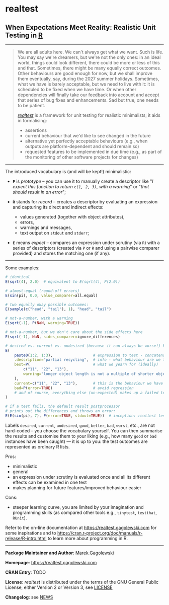 # **realtest**

## When Expectations Meet Reality: Realistic Unit Testing in [R](https://www.r-project.org/)

--------------------------------------------------------------------------------

> We are all adults here. We can't always get what we want.
> Such is life. You may say we're dreamers, but we're not the only ones:
> in an ideal world, things could look different, there could be more
> or less of this and that. Sometimes, there might be many equally correct
> outcomes. Other behaviours are good enough for now, but we shall improve
> them eventually, say, during the 2027 summer holidays. Sometimes, what we
> have is barely acceptable, but we need to live with it: it is
> scheduled to be fixed when we have time. Or when other dependencies
> will finally take our feedback into account and accept that series of
> bug fixes and enhancements. Sad but true, one needs to be patient.
>
> [*realtest*](https://realtest.gagolewski.com) is a framework for unit testing
> for realistic minimalists; it aids in formalising:
>
> * assertions
> * current behaviour that we'd like to see changed in the future
> * alternative yet perfectly acceptable behaviours (e.g., when outputs
> are platform-dependent and should remain so)
> * requested features to be implemented in due time
> (e.g., as part of the monitoring of other software projects for changes)

--------------------------------------------------------------------------------


The introduced vocabulary is (and will be kept!) minimalistic:

*  **`P`** is *prototype* – you can use it to manually create a descriptor like
    "*I expect this function to return `c(1, 2, 3)`, with a warning*"
    or "*that should result in an error*";

*  **`R`** stands for *record* – creates a descriptor by evaluating an
    expression and capturing its direct and indirect effects:

    * values generated (together with object attributes),
    * errors,
    * warnings and messages,
    * text output on `stdout` and `stderr`;

*  **`E`** means *expect* – compares an expression under scrutiny (via `R`)
    with a series of descriptors (created via `P` or `R` and using
    a pairwise comparer provided) and stores the matching one (if any).

--------------------------------------------------------------------------------

Some examples:

```r
# identical
E(sqrt(4), 2.0)  # equivalent to E(sqrt(4), P(2.0))

# almost-equal (round-off errors)
E(sin(pi), 0.0, value_comparer=all.equal)

# two equally okay possible outcomes:
E(sample(c("head", "tail"), 1), "head", "tail")

# not-a-number, with a warning
E(sqrt(-1), P(NaN, warning=TRUE))

# not-a-number, but we don't care about the side effects here
E(sqrt(-1), NaN, sides_comparer=ignore_differences)

# desired vs. current vs. undesired (because it can always be worse!) behaviour
E(
    paste0(1:2, 1:3),                  # expression to test - concatenation
    .description="partial recycling",  # info - what behaviour are we testing?
    best=P(                            # what we yearn for (ideally)
        c("11", "22", "13"),
        warning="longer object length is not a multiple of shorter object length"
    ),
    current=c("11", "22", "13"),       # this is the behaviour we have now
    bad=P(error=TRUE)                  # avoid regression
    # and of course, everything else (un-expected) makes up a failed test
)

# if a test fails, the default result postprocessor
# prints out the differences and throws an error:
E(E(sin(pi), 7), P(error=TRUE, stdout=TRUE))  # inception: realtest tests itself
```

Labels `desired`, `current`, `undesired`, `good`, `better`,
`bad`, `worst`, etc., are not hard-coded – you choose the vocabulary yourself.
You can then summarise the results and customise them to your liking
(e.g., how many `good` or `bad` instances have been caught) —
it is up to you: the test outcomes are represented as ordinary R lists.

Pros:

* minimalistic
* general
* an expression under scrutiny is evaluated once and all its different
  effects can be examined in one test
* makes planning for future features/improved behaviour easier

Cons:

* steeper learning curve, you are limited by your imagination
  and programming skills (as compared other tools e.g., `tinytest`, `testthat`,
  `RUnit`).

Refer to the on-line documentation at https://realtest.gagolewski.com
for some inspirations and to
https://cran.r-project.org/doc/manuals/r-release/R-intro.html
to learn more about programming in R.


--------------------------------------------------------------------------------

**Package Maintainer and Author**:
[Marek Gagolewski](https://www.gagolewski.com/)

**Homepage**: https://realtest.gagolewski.com

**CRAN Entry**: TODO

**License**:
*realtest* is distributed under the terms of the GNU General Public License,
either Version 2 or Version 3, see
[LICENSE](https://raw.githubusercontent.com/gagolews/realtest/master/LICENSE)

**Changelog**: see
[NEWS](https://raw.githubusercontent.com/gagolews/realtest/master/NEWS)
